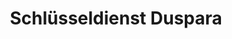 ---
title: "Schlüsseldienst Duspara"
url: /offenbach-am-main/schluesseldienst-duspara/
shop: Schlüsseldienst
---